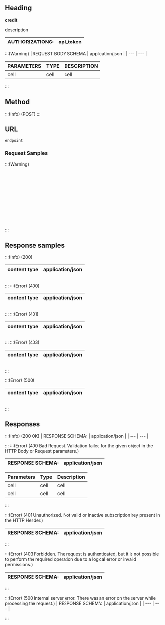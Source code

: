 ## Heading
**credit**

description


|  AUTHORIZATIONS: | api_token |
| --- | --- |

:::(Warning) 
| REQUEST BODY SCHEMA  | application/json |
| --- | --- |

|  PARAMETERS |    TYPE     |       DESCRIPTION |
| --- | --- | --- |
| cell | cell | cell |
:::
## Method
:::(Info) (POST)
:::

## URL  
``` endpoint
endpoint
```
### Request Samples
:::(Warning) 
```cURL

```     
``` Node

```
``` JAVA

```
``` Go

```
``` PHP

```
``` Python3

```
```C

```
``` C-sharp

```
``` Javascript-JQuery

```
``` Objective-C

```
``` Ocaml

```
``` Ruby

```
``` Swift

```
:::
##  Response samples
:::(Info) (200)

| content type | application/json |
| --- | --- |
```json

```
:::
:::(Error) (400)

| content type | application/json |
| --- | --- |
```json

```
:::
:::(Error) (401)

| content type | application/json |
| --- | --- |
```json

```
:::
:::(Error) (403)

| content type | application/json |
| --- | --- |
```json

```
:::

:::(Error) (500)

| content type | application/json |
| --- | --- |
```json

```
:::

## Responses
:::(Info) (200 OK)
| RESPONSE SCHEMA:  | application/json |
| --- | --- |

:::
:::(Error) (400 Bad Request. Validation failed for the given object in the HTTP Body or Request parameters.)

| RESPONSE SCHEMA:  | application/json |
| --- | --- |


| Parameters | Type | Description |
| --- | --- | --- |
| cell | cell | cell |
| cell | cell | cell |

:::

:::(Error) (401 Unauthorized. Not valid or inactive subscription key present in the HTTP Header.)

| RESPONSE SCHEMA:  | application/json |
| --- | --- |

:::

:::(Error) (403 Forbidden. The request is authenticated, but it is not possible to perform the required operation due to a logical error or invalid permissions.)

| RESPONSE SCHEMA:  | application/json |
| --- | --- |

:::

:::(Error) (500 Internal server error. There was an error on the server while processing the request.)
| RESPONSE SCHEMA:  | application/json |
| --- | --- |

:::



